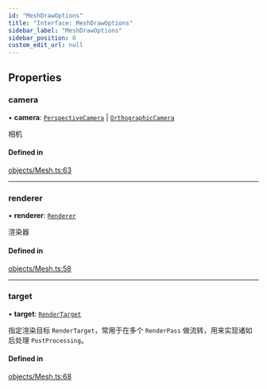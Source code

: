 ```yaml
---
id: "MeshDrawOptions"
title: "Interface: MeshDrawOptions"
sidebar_label: "MeshDrawOptions"
sidebar_position: 0
custom_edit_url: null
---
```


## Properties

### camera

• **camera**: [`PerspectiveCamera`](../classes/PerspectiveCamera.md) \| [`OrthographicCamera`](../classes/OrthographicCamera.md)

相机

#### Defined in

[objects/Mesh.ts:63](https://github.com/sakitam-gis/vis-engine/blob/master/src/objects/Mesh.ts?at&#x3D;8558d24#line&#x3D;63)

___

### renderer

• **renderer**: [`Renderer`](../classes/Renderer.md)

渲染器

#### Defined in

[objects/Mesh.ts:58](https://github.com/sakitam-gis/vis-engine/blob/master/src/objects/Mesh.ts?at&#x3D;8558d24#line&#x3D;58)

___

### target

• **target**: [`RenderTarget`](../classes/RenderTarget.md)

指定渲染目标 `RenderTarget`，常用于在多个 `RenderPass` 做流转，用来实现诸如后处理 `PostProcessing`。

#### Defined in

[objects/Mesh.ts:68](https://github.com/sakitam-gis/vis-engine/blob/master/src/objects/Mesh.ts?at&#x3D;8558d24#line&#x3D;68)
